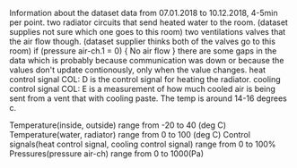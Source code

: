 Information about the dataset
data from 07.01.2018 to 10.12.2018, 4-5min per point.
two radiator circuits that send heated water to the room.                     (dataset supplies not sure which one goes to this room)
two ventilations valves that the air flow though.                             (dataset supplier thinks both of the valves go to this room)
if (pressure air-ch.1 = 0) { No air flow }
there are some gaps in the data which is probably because communication was down or because the values don't update contionously, only when the value changes.
heat control signal COL: D is the control signal for heating the radiator.
cooling control signal COL: E is a measurement of how much cooled air is being sent from a vent that with cooling paste. The temp is around 14-16 degrees c.

Temperature(inside, outside) range from -20 to 40 (deg C)
Temperature(water, radiator) range from 0 to 100 (deg C)
Control signals(heat control signal, cooling control signal) range from 0 to 100%
Pressures(pressure air-ch) range from 0 to 1000(Pa)

